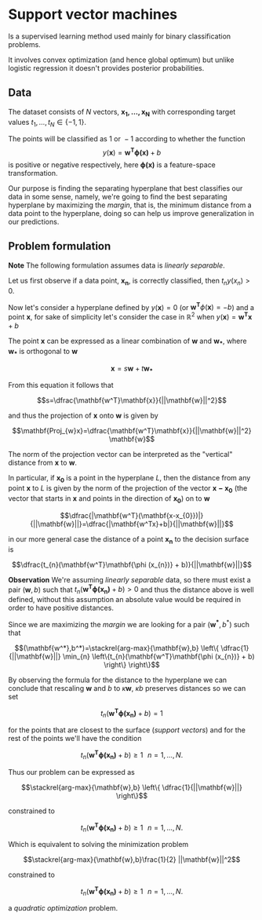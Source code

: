 # Support vector machines

Is a supervised learning method used mainly for binary classification problems.

It involves convex optimization (and hence global optimum) but unlike logistic regression it doesn't provides posterior probabilities.

## Data
The dataset consists of $N$ vectors, $\mathbf{x_{1},\ldots,x_{N}}$ with corresponding target values $t_{1},\ldots,t_{N} \in \{-1,1\}$.

The points will be classified as $1 \text{ or } -1$ according to whether the function
$$y(\mathbf{x})=\mathbf{w^{T}\phi(x)}+b$$
is positive or negative respectively, here $\mathbf{\phi(x)}$ is a feature-space transformation.

Our purpose is finding the separating hyperplane that best classifies our data in some sense, namely, we're going to find the best separating hyperplane by maximizing the *margin*, that is, the minimum distance from a data point to the hyperplane, doing so can help us improve generalization in our predictions.

## Problem formulation

**Note** The following formulation assumes data is *linearly separable*.

Let us first observe if a data point, $\mathbf{x_{n}}$, is correctly classified, then $t_{n}y(x_{n})>0$.

Now let's consider a hyperplane defined by $y(\mathbf{x})=0$ (or $\mathbf{w^T}\phi(\mathbf{x})=-b$) and a point $\mathbf{x}$, for sake of simplicity let's consider the case in $\mathbb{R}^2$ when $y(\mathbf{x})=\mathbf{w^{T}x}+b$

The point $\mathbf{x}$ can be expressed as a linear combination of $\mathbf{w}$ and $\mathbf{w_{*}}$, where $\mathbf{w_{*}}$ is orthogonal to $\mathbf{w}$

$$\mathbf{x}=s\mathbf{w}+t\mathbf{w_{*}}$$

From this equation it follows that

$$s=\dfrac{\mathbf{w^T}\mathbf{x}}{||\mathbf{w}||^2}$$

and thus the projection of $\mathbf{x}$ onto $\mathbf{w}$ is given by

$$\mathbf{Proj_{w}x}=\dfrac{\mathbf{w^T}\mathbf{x}}{||\mathbf{w}||^2} \mathbf{w}$$

The norm of the projection vector can be interpreted as the "vertical" distance from $\mathbf{x}$ to $\mathbf{w}$.

In particular, if $\mathbf{x_{0}}$ is a point in the hyperplane $L$, then the distance from any point $\mathbf{x}$ to  $L$ is given by the norm of the projection of the vector $\mathbf{x-x_{0}}$ (the vector that starts in $\mathbf{x}$ and points in the direction of $\mathbf{x_{0}}$) on to $\mathbf{w}$

$$\dfrac{|\mathbf{w^T}(\mathbf{x-x_{0}})|}{||\mathbf{w}||}=\dfrac{|\mathbf{w^Tx}+b|}{||\mathbf{w}||}$$

in our more general case the distance of a point $\mathbf{x_{n}}$ to the decision surface is

$$\dfrac{t_{n}(\mathbf{w^T}\mathbf{\phi (x_{n})} + b)}{||\mathbf{w}||}$$

**Observation** We're assuming *linearly separable* data, so there must exist a pair $(\mathbf{w},b)$ such that $t_{n}(\mathbf{w^T}\mathbf{\phi(x_{n})} + b)>0$ and thus the distance above is well defined, without this assumption an absolute value would be required in order to have positive distances.

Since we are maximizing the *margin* we are looking for a pair $(\mathbf{w^*},b^*)$ such that

$$(\mathbf{w^*},b^*)=\stackrel{arg-max}{\mathbf{w},b} \left\{ \dfrac{1}{||\mathbf{w}||} \min_{n} \left\{t_{n}(\mathbf{w^T}\mathbf{\phi (x_{n})} + b) \right\} \right\}$$

By observing the formula for the distance to the hyperplane we can conclude that rescaling $\mathbf{w}$ and $b$ to $\kappa\mathbf{w}$, $\kappa b$ preserves distances so we can set

$$t_{n}(\mathbf{w^T}\mathbf{\phi (x_{n})} + b)=1$$

for the points that are closest to the surface (*support vectors*) and for the rest of the points we'll have the condition

$$t_{n}(\mathbf{w^T}\mathbf{\phi (x_{n})} + b)\geq1\,\,\,\,n=1,\ldots,N.$$

Thus our problem can be expressed as

$$\stackrel{arg-max}{\mathbf{w},b} \left\{ \dfrac{1}{||\mathbf{w}||} \right\}$$

constrained to

$$t_{n}(\mathbf{w^T}\mathbf{\phi (x_{n})} + b)\geq1\,\,\,\,n=1,\ldots,N.$$

Which is equivalent to solving the minimization problem

$$\stackrel{arg-max}{\mathbf{w},b}\frac{1}{2} ||\mathbf{w}||^2$$

constrained to

$$t_{n}(\mathbf{w^T}\mathbf{\phi (x_{n})} + b)\geq1\,\,\,\,n=1,\ldots,N.$$

a *quadratic optimization* problem.
